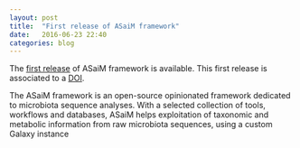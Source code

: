 ```yaml
---
layout: post
title:  "First release of ASaiM framework"
date:   2016-06-23 22:40
categories: blog
---
```


The [first release](https://github.com/ASaiM/framework/releases/tag/1.0.0) of ASaiM framework is available. This first release is associated to a [DOI](https://zenodo.org/record/56282).

The ASaiM framework is an open-source opinionated framework dedicated to microbiota sequence analyses. With a selected collection of tools, workflows and databases, ASaiM helps exploitation of taxonomic and metabolic information from raw microbiota sequences, using a custom Galaxy instance
